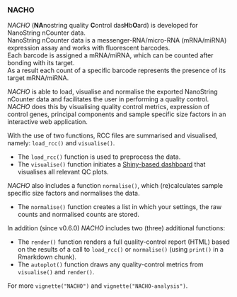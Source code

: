 ### NACHO

*NACHO* (**NA**nostring quality **C**ontrol das**H**b**O**ard) is developed for NanoString nCounter data.  
NanoString nCounter data is a messenger-RNA/micro-RNA (mRNA/miRNA) expression assay and works with fluorescent barcodes.  
Each barcode is assigned a mRNA/miRNA, which can be counted after bonding with its target.  
As a result each count of a specific barcode represents the presence of its target mRNA/miRNA.

*NACHO* is able to load, visualise and normalise the exported NanoString nCounter data and facilitates the user in performing a quality control.  
*NACHO* does this by visualising quality control metrics, expression of control genes, principal components and sample specific size factors in an interactive web application.

With the use of two functions, RCC files are summarised and visualised, namely: `load_rcc()` and `visualise()`.

* The `load_rcc()` function is used to preprocess the data.
* The `visualise()` function initiates a [Shiny-based dashboard](https://shiny.rstudio.com/) that visualises all relevant QC plots.

*NACHO* also includes a function `normalise()`, which (re)calculates sample specific size factors and normalises the data.

* The `normalise()` function creates a list in which your settings, the raw counts and normalised counts are stored.

In addition (since v0.6.0) *NACHO* includes two (three) additional functions:

* The `render()` function renders a full quality-control report (HTML) based on the results of a call to `load_rcc()` or `normalise()` (using `print()` in a Rmarkdown chunk).
* The `autoplot()` function draws any quality-control metrics from `visualise()` and `render()`.

For more `vignette("NACHO")` and `vignette("NACHO-analysis")`.
